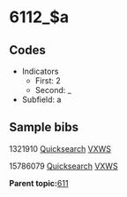 # 6112\_$a

## Codes

-   Indicators
    -   First: 2
    -   Second: \_
-   Subfield: a

## Sample bibs

1321910 [Quicksearch](https://search.library.yale.edu/catalog/1321910) [VXWS](http://prodorbis.library.yale.edu:7014/vxws/GetHoldingsService?bibId=1321910)

15786079 [Quicksearch](https://search.library.yale.edu/catalog/15786079) [VXWS](http://prodorbis.library.yale.edu:7014/vxws/GetHoldingsService?bibId=15786079)

**Parent topic:**[611](../../tags/611/611.md)

